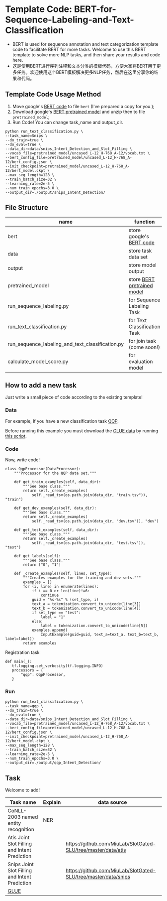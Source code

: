 # Template Code: BERT-for-Sequence-Labeling-and-Text-Classification
+ BERT is used for sequence annotation and text categorization template code to facilitate BERT for more tasks. Welcome to use this BERT template to solve more NLP tasks, and then share your results and code here.
+ 这是使用BERT进行序列注释和文本分类的模板代码，方便大家将BERT用于更多任务。欢迎使用这个BERT模板解决更多NLP任务，然后在这里分享你的结果和代码。

## Template Code Usage Method
1. Move google's [BERT code](https://github.com/google-research/bert) to  file ```bert``` (I've prepared a copy for you.);
2. Download google's [BERT pretrained model](https://github.com/google-research/bert) and unzip then to  file ```pretrained_model```;
3. Run Code!  You can change task_name and output_dir.

```
python run_text_classification.py \
--task_name=Snips \
--do_train=true \
--do_eval=true \
--data_dir=data/snips_Intent_Detection_and_Slot_Filling \
--vocab_file=pretrained_model/uncased_L-12_H-768_A-12/vocab.txt \
--bert_config_file=pretrained_model/uncased_L-12_H-768_A-12/bert_config.json \
--init_checkpoint=pretrained_model/uncased_L-12_H-768_A-12/bert_model.ckpt \
--max_seq_length=128 \
--train_batch_size=32 \
--learning_rate=2e-5 \
--num_train_epochs=3.0 \
--output_dir=./output/snips_Intent_Detection/
```

## File Structure

|name|function|
|-|-|
| bert |store google's [BERT code](https://github.com/google-research/bert)|||
| data |store task data set|
| output | store model output|
|pretrained_model |store [BERT pretrained model](https://github.com/google-research/bert)|
|run_sequence_labeling.py |for Sequence Labeling Task|
|run_text_classification.py| for Text Classification Task|
|run_sequence_labeling_and_text_classification.py| for join task (come soon!)|
|calculate_model_score.py |for evaluation model |

## How to add a new task

Just write a small piece of code according to the existing template!

### Data
For example, If you have a new classification task [QQP](https://data.quora.com/First-Quora-Dataset-Release-Question-Pairs).

Before running this example you must download the [GLUE data](https://gluebenchmark.com/tasks) by running [this script](https://gist.github.com/W4ngatang/60c2bdb54d156a41194446737ce03e2e).

### Code
Now, write code!

```
class QqpProcessor(DataProcessor):
    """Processor for the QQP data set."""

    def get_train_examples(self, data_dir):
        """See base class."""
        return self._create_examples(
            self._read_tsv(os.path.join(data_dir, "train.tsv")), "train")

    def get_dev_examples(self, data_dir):
        """See base class."""
        return self._create_examples(
            self._read_tsv(os.path.join(data_dir, "dev.tsv")), "dev")

    def get_test_examples(self, data_dir):
        """See base class."""
        return self._create_examples(
            self._read_tsv(os.path.join(data_dir, "test.tsv")), "test")

    def get_labels(self):
        """See base class."""
        return ["0", "1"]

    def _create_examples(self, lines, set_type):
        """Creates examples for the training and dev sets."""
        examples = []
        for (i, line) in enumerate(lines):
            if i == 0 or len(line)!=6:
                continue
            guid = "%s-%s" % (set_type, i)
            text_a = tokenization.convert_to_unicode(line[3])
            text_b = tokenization.convert_to_unicode(line[4])
            if set_type == "test":
                label = "1"
            else:
                label = tokenization.convert_to_unicode(line[5])
            examples.append(
                InputExample(guid=guid, text_a=text_a, text_b=text_b, label=label))
        return examples
 ```
 
 Registration task
 
 ```
 def main(_):
    tf.logging.set_verbosity(tf.logging.INFO)
    processors = {
        "qqp": QqpProcessor,
    }
```

### Run
```
python run_text_classification.py \
--task_name=qqp \
--do_train=true \
--do_eval=true \
--data_dir=data/snips_Intent_Detection_and_Slot_Filling \
--vocab_file=pretrained_model/uncased_L-12_H-768_A-12/vocab.txt \
--bert_config_file=pretrained_model/uncased_L-12_H-768_A-12/bert_config.json \
--init_checkpoint=pretrained_model/uncased_L-12_H-768_A-12/bert_model.ckpt \
--max_seq_length=128 \
--train_batch_size=32 \
--learning_rate=2e-5 \
--num_train_epochs=3.0 \
--output_dir=./output/qqp_Intent_Detection/
```

## Task

Welcome to add!

|Task name|Explain|data source|
|-|-|-|
|CoNLL-2003 named entity recognition|NER||
|Atis Joint Slot Filling and Intent Prediction||https://github.com/MiuLab/SlotGated-SLU/tree/master/data/atis|
|Snips Joint Slot Filling and Intent Prediction||https://github.com/MiuLab/SlotGated-SLU/tree/master/data/snips|
|[GLUE](https://gluebenchmark.com/)|||


